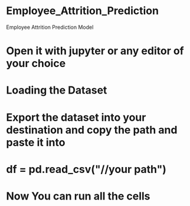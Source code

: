 # Employee_Attrition_Prediction
Employee Attrition Prediction Model

# Open it with jupyter or any editor of your choice


# Loading the Dataset 
# Export the dataset into your destination and copy the path and paste it into

# df = pd.read_csv("//your path")

 #  Now You can run all the cells 
 
